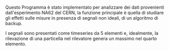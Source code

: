 Questo Programma è stato implementato per analizzare dei dati provenienti dall'esperimento NA62 del CERN, la funzione principale è quella di studiare gli effetti sulle misure in presenza di segnali non ideali, di un algoritmo di backup.

I segnali sono presentati come timeseries da 5 elementi e, idealmente, la rilevazione di una particella nel rilevatore genera un massimo nel quarto elemento.

